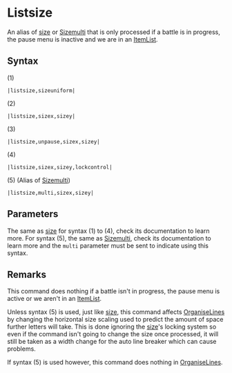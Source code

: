 # Listsize

An alias of [size](size.md) or [Sizemulti](Sizemulti.md) that is only processed if a battle is in progress, the pause menu is inactive and we are in an [ItemList](../../../ItemList/ItemList.md).

## Syntax

(1)

````
|listsize,sizeuniform|
````

(2)

````
|listsize,sizex,sizey|
````

(3)

````
|listsize,unpause,sizex,sizey|
````

(4)

````
|listsize,sizex,sizey,lockcontrol|
````

(5) (Alias of [Sizemulti](Sizemulti.md))

````
|listsize,multi,sizex,sizey|
````

## Parameters

The same as [size](size.md) for syntax (1) to (4), check its documentation to learn more. For syntax (5), the same as [Sizemulti](Sizemulti.md), check its documentation to learn more and the `multi` parameter must be sent to indicate using this syntax.

## Remarks

This command does nothing if a battle isn't in progress, the pause menu is active or we aren't in an [ItemList](../../../ItemList/ItemList.md).

Unless syntax (5) is used, just like [size](size.md), this command affects [OrganiseLines](../../Related%20Systems/Automatic%20Line%20Breaks/OrganiseLines.md) by changing the horizontal size scaling used to predict the amount of space further letters will take. This is done ignoring the [size](size.md)'s locking system so even if the command isn't going to change the size once processed, it will still be taken as a width change for the auto line breaker which can cause problems. 

If syntax (5) is used however, this command does nothing in [OrganiseLines](../../Related%20Systems/Automatic%20Line%20Breaks/OrganiseLines.md).
